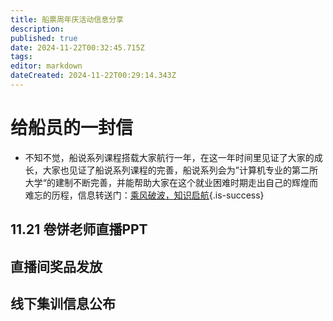 ```yaml
---
title: 船票周年庆活动信息分享
description: 
published: true
date: 2024-11-22T00:32:45.715Z
tags: 
editor: markdown
dateCreated: 2024-11-22T00:29:14.343Z
---
```


# 给船员的一封信

- 不知不觉，船说系列课程搭载大家航行一年，在这一年时间里见证了大家的成长，大家也见证了船说系列课程的完善，船说系列会为”计算机专业的第二所大学“的建制不断完善，并能帮助大家在这个就业困难时期走出自己的辉煌而难忘的历程，信息转送门：[乘风破波，知识启航](https://mp.weixin.qq.com/s/elnAf5TD0H-dB4Zgy4ZEqg){.is-success}

## 11.21 卷饼老师直播PPT

## 直播间奖品发放

## 线下集训信息公布